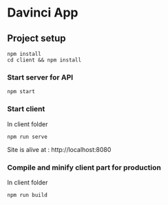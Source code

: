 # Davinci App 

## Project setup
```
npm install
cd client && npm install
```

### Start server for API
```
npm start
```
### Start client
In client folder
```
npm run serve
```
Site is alive at : http://localhost:8080

### Compile and minify client part for production
In client folder
```
npm run build
```
